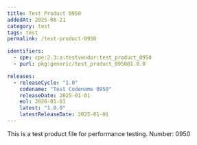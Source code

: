 ```yaml
---
title: Test Product 0950
addedAt: 2025-08-21
category: test
tags: test
permalink: /test-product-0950

identifiers:
  - cpe: cpe:2.3:a:testvendor:test_product_0950
  - purl: pkg:generic/test_product_0950@1.0.0

releases:
  - releaseCycle: "1.0"
    codename: "Test Codename 0950"
    releaseDate: 2025-01-01
    eol: 2026-01-01
    latest: "1.0.0"
    latestReleaseDate: 2025-01-01
---
```


This is a test product file for performance testing. Number: 0950
